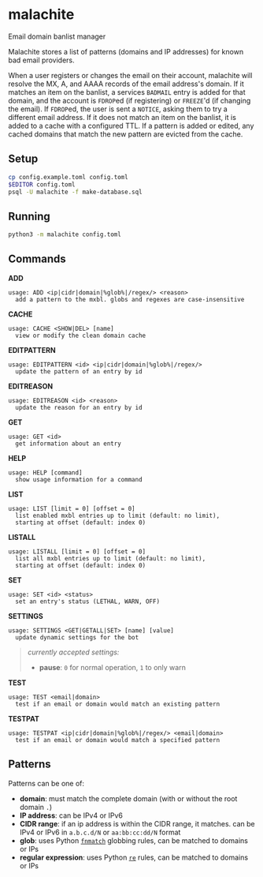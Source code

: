 # malachite

Email domain banlist manager

Malachite stores a list of patterns (domains and IP addresses) for known bad email providers.

When a user registers or changes the email on their account, malachite will resolve the MX, A,
and AAAA records of the email address's domain. If it matches an item on the banlist, a services
`BADMAIL` entry is added for that domain, and the account is `FDROP`ed (if registering) or
`FREEZE`'d (if changing the email). If `FDROP`ed, the user is sent a `NOTICE`, asking them to
try a different email address. If it does not match an item on the banlist, it is added to
a cache with a configured TTL. If a pattern is added or edited, any cached domains that match the
new pattern are evicted from the cache.

## Setup

```sh
cp config.example.toml config.toml
$EDITOR config.toml
psql -U malachite -f make-database.sql
```

## Running

```sh
python3 -m malachite config.toml
```

## Commands

**ADD**
```
usage: ADD <ip|cidr|domain|%glob%|/regex/> <reason>
  add a pattern to the mxbl. globs and regexes are case-insensitive
```

**CACHE**
```
usage: CACHE <SHOW|DEL> [name]
  view or modify the clean domain cache
```

**EDITPATTERN**
```
usage: EDITPATTERN <id> <ip|cidr|domain|%glob%|/regex/>
  update the pattern of an entry by id
```

**EDITREASON**
```
usage: EDITREASON <id> <reason>
  update the reason for an entry by id
```

**GET**
```
usage: GET <id>
  get information about an entry
```

**HELP**
```
usage: HELP [command]
  show usage information for a command
```

**LIST**
```
usage: LIST [limit = 0] [offset = 0]
  list enabled mxbl entries up to limit (default: no limit),
  starting at offset (default: index 0)
```

**LISTALL**
```
usage: LISTALL [limit = 0] [offset = 0]
  list all mxbl entries up to limit (default: no limit),
  starting at offset (default: index 0)
```

**SET**
```
usage: SET <id> <status>
  set an entry's status (LETHAL, WARN, OFF)
```

**SETTINGS**
```
usage: SETTINGS <GET|GETALL|SET> [name] [value]
  update dynamic settings for the bot
```

> *currently accepted settings:*
> - **pause**: `0` for normal operation, `1` to only warn

**TEST**
```
usage: TEST <email|domain>
  test if an email or domain would match an existing pattern
```

**TESTPAT**
```
usage: TESTPAT <ip|cidr|domain|%glob%|/regex/> <email|domain>
  test if an email or domain would match a specified pattern
```

## Patterns

Patterns can be one of:

- **domain**: must match the complete domain (with or without the root domain `.`)
- **IP address**: can be IPv4 or IPv6
- **CIDR range**: if an ip address is within the CIDR range, it matches. can be IPv4 or IPv6 in `a.b.c.d/N` or `aa:bb:cc:dd/N` format
- **glob**: uses Python [`fnmatch`](https://docs.python.org/3/library/fnmatch.html) globbing rules, can be matched to domains or IPs
- **regular expression**: uses Python [`re`](https://docs.python.org/3/library/re.html) rules, can be matched to domains or IPs
